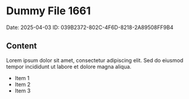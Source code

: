 # Dummy File 1661

Date: 2025-04-03
ID: 039B2372-802C-4F6D-8218-2A89508FF9B4

## Content

Lorem ipsum dolor sit amet, consectetur adipiscing elit.
Sed do eiusmod tempor incididunt ut labore et dolore magna aliqua.

* Item 1
* Item 2
* Item 3
